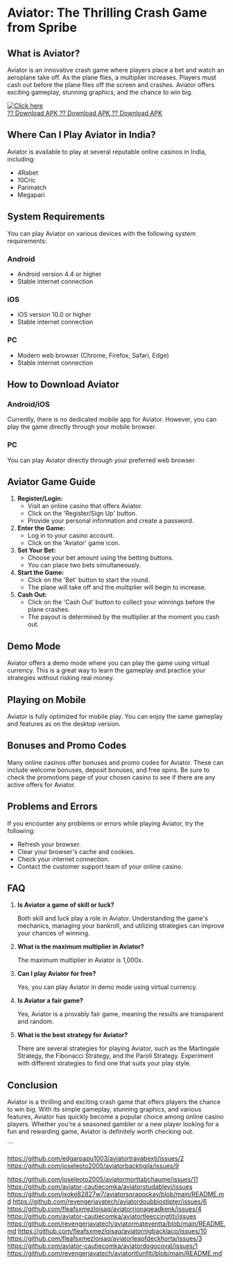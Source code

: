 # Aviator: The Thrilling Crash Game from Spribe

## What is Aviator?

Aviator is an innovative crash game where players place a bet and watch
an aeroplane take off. As the plane flies, a multiplier increases.
Players must cash out before the plane flies off the screen and crashes.
Aviator offers exciting gameplay, stunning graphics, and the chance to
win big.

[![Click
here](https://readscoops.com/wp-content/uploads/2023/03/Readscoop-aviator-1-1.jpg)](https://traff.sbs/deff?key=aviator+demo+india)\
[?? Download APK ?? Download APK ?? Download
APK](https://traff.sbs/deff?key=aviator+demo+india)

## Where Can I Play Aviator in India?

Aviator is available to play at several reputable online casinos in
India, including:

-   4Rabet
-   10Cric
-   Parimatch
-   Megapari

## System Requirements

You can play Aviator on various devices with the following system
requirements:

### Android

-   Android version 4.4 or higher
-   Stable internet connection

### iOS

-   iOS version 10.0 or higher
-   Stable internet connection

### PC

-   Modern web browser (Chrome, Firefox, Safari, Edge)
-   Stable internet connection

## How to Download Aviator

### Android/iOS

Currently, there is no dedicated mobile app for Aviator. However, you
can play the game directly through your mobile browser.

### PC

You can play Aviator directly through your preferred web browser.

## Aviator Game Guide

1.  **Register/Login:**
    -   Visit an online casino that offers Aviator.
    -   Click on the \'Register/Sign Up\' button.
    -   Provide your personal information and create a password.
2.  **Enter the Game:**
    -   Log in to your casino account.
    -   Click on the \'Aviator\' game icon.
3.  **Set Your Bet:**
    -   Choose your bet amount using the betting buttons.
    -   You can place two bets simultaneously.
4.  **Start the Game:**
    -   Click on the \'Bet\' button to start the round.
    -   The plane will take off and the multiplier will begin to
        increase.
5.  **Cash Out:**
    -   Click on the \'Cash Out\' button to collect your winnings before
        the plane crashes.
    -   The payout is determined by the multiplier at the moment you
        cash out.

## Demo Mode

Aviator offers a demo mode where you can play the game using virtual
currency. This is a great way to learn the gameplay and practice your
strategies without risking real money.

## Playing on Mobile

Aviator is fully optimized for mobile play. You can enjoy the same
gameplay and features as on the desktop version.

## Bonuses and Promo Codes

Many online casinos offer bonuses and promo codes for Aviator. These can
include welcome bonuses, deposit bonuses, and free spins. Be sure to
check the promotions page of your chosen casino to see if there are any
active offers for Aviator.

## Problems and Errors

If you encounter any problems or errors while playing Aviator, try the
following:

-   Refresh your browser.
-   Clear your browser\'s cache and cookies.
-   Check your internet connection.
-   Contact the customer support team of your online casino.

## FAQ

1.  **Is Aviator a game of skill or luck?**

    Both skill and luck play a role in Aviator. Understanding the
    game\'s mechanics, managing your bankroll, and utilizing strategies
    can improve your chances of winning.

2.  **What is the maximum multiplier in Aviator?**

    The maximum multiplier in Aviator is 1,000x.

3.  **Can I play Aviator for free?**

    Yes, you can play Aviator in demo mode using virtual currency.

4.  **Is Aviator a fair game?**

    Yes, Aviator is a provably fair game, meaning the results are
    transparent and random.

5.  **What is the best strategy for Aviator?**

    There are several strategies for playing Aviator, such as the
    Martingale Strategy, the Fibonacci Strategy, and the Paroli
    Strategy. Experiment with different strategies to find one that
    suits your play style.

## Conclusion

Aviator is a thrilling and exciting crash game that offers players the
chance to win big. With its simple gameplay, stunning graphics, and
various features, Aviator has quickly become a popular choice among
online casino players. Whether you\'re a seasoned gambler or a new
player looking for a fun and rewarding game, Aviator is definitely worth
checking out.

\`\`\`


https://github.com/edgarpapu1003/aviatortravabexti/issues/2
https://github.com/joseleoto2005/aviatorbacktigila/issues/9

https://github.com/joseleoto2005/aviatormorttabchaume/issues/11
https://github.com/aviator-cautiecomka/aviatorstudablevi/issues
https://github.com/jxoke82827w7/aviatorsorapockay/blob/main/README.md
https://github.com/revengerjavatech/aviatordoubbiostipter/issues/6
https://github.com/fleafsxmezloisaq/aviatorrionageadkenk/issues/4
https://github.com/aviator-cautiecomka/aviatortleeccingtiti/issues
https://github.com/revengerjavatech/aviatormateventta/blob/main/README.md
https://github.com/fleafsxmezloisaq/aviatornigbacklaco/issues/10
https://github.com/fleafsxmezloisaq/aviatorleapfdeckhorta/issues/3
https://github.com/aviator-cautiecomka/aviatordogocoval/issues/1
https://github.com/revengerjavatech/aviatoritlunfiti/blob/main/README.md
